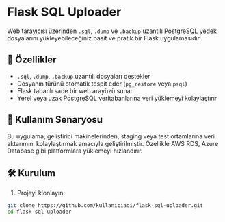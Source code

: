 # Flask SQL Uploader

Web tarayıcısı üzerinden `.sql`, `.dump` ve `.backup` uzantılı PostgreSQL yedek dosyalarını yükleyebileceğiniz basit ve pratik bir Flask uygulamasıdır.

## 🚀 Özellikler

- `.sql`, `.dump`, `.backup` uzantılı dosyaları destekler
- Dosyanın türünü otomatik tespit eder (`pg_restore` veya `psql`)
- Flask tabanlı sade bir web arayüzü sunar
- Yerel veya uzak PostgreSQL veritabanlarına veri yüklemeyi kolaylaştırır

## 🎯 Kullanım Senaryosu

Bu uygulama; geliştirici makinelerinden, staging veya test ortamlarına veri aktarımını kolaylaştırmak amacıyla geliştirilmiştir. Özellikle AWS RDS, Azure Database gibi platformlara yüklemeyi hızlandırır.

## 🛠 Kurulum

1. Projeyi klonlayın:

```bash
git clone https://github.com/kullaniciadi/flask-sql-uploader.git
cd flask-sql-uploader
